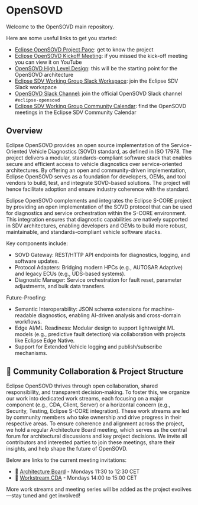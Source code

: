 <!--
# *******************************************************************************
# Copyright (c) 2025 The Contributors to Eclipse OpenSOVD (see CONTRIBUTORS)
#
# See the NOTICE file(s) distributed with this work for additional
# information regarding copyright ownership.
#
# This program and the accompanying materials are made available under the
# terms of the Apache License Version 2.0 which is available at
# https://www.apache.org/licenses/LICENSE-2.0
#
# SPDX-FileCopyrightText: 2025 The Eclipse OpenSOVD contributors
# SPDX-License-Identifier: Apache-2.0
# *******************************************************************************
-->

# OpenSOVD

Welcome to the OpenSOVD main repository.

Here are some useful links to get you started:

- [Eclipse OpenSOVD Project Page](https://projects.eclipse.org/projects/automotive.opensovd): get to know the project
- [Eclipse OpenSOVD Kickoff Meeting](https://www.youtube.com/watch?v=VnMauUXT2cI): if you missed the kick-off meeting you can view it on YouTube
- [OpenSOVD High Level Design](./docs/design/design.md): this will be the starting point for the OpenSOVD architecture
- [Eclipse SDV Working Group Slack Workspace](https://join.slack.com/t/sdvworkinggroup/shared_invite/zt-1yxo8mejp-aul08kAuuOwi2LRbSXvCTw): join the Eclipse SDV Slack workspace
- [OpenSOVD Slack Channel](https://app.slack.com/client/T02MS1M89UH/C0958MQNGP2): join the official OpenSOVD Slack channel `#eclipse-opensovd`
- [Eclipse SDV Working Group Community Calendar](https://calendar.google.com/calendar/u/0?cid=Y18yYW1waTJibW9rYTNxdGVyNGRjZWFwMWQ1Z0Bncm91cC5jYWxlbmRhci5nb29nbGUuY29t): find the OpenSOVD meetings in the Eclipse SDV Community Calendar

## Overview

Eclipse OpenSOVD provides an open source implementation of the Service-Oriented Vehicle Diagnostics (SOVD) standard, as defined in ISO 17978.
The project delivers a modular, standards-compliant software stack that enables secure and efficient access to vehicle diagnostics over service-oriented architectures.
By offering an open and community-driven implementation, Eclipse OpenSOVD serves as a foundation for developers, OEMs, and tool vendors to build, test, and integrate SOVD-based solutions.
The project will hence facilitate adoption and ensure industry coherence with the standard.

Eclipse OpenSOVD complements and integrates the Eclipse S-CORE project by providing an open implementation of the SOVD protocol that can be used for diagnostics and service orchestration within the S-CORE environment.
This integration ensures that diagnostic capabilities are natively supported in SDV architectures,
enabling developers and OEMs to build more robust, maintainable, and standards-compliant vehicle software stacks.

Key components include:

- SOVD Gateway: REST/HTTP API endpoints for diagnostics, logging, and software updates.
- Protocol Adapters: Bridging modern HPCs (e.g., AUTOSAR Adaptive) and legacy ECUs (e.g., UDS-based systems).
- Diagnostic Manager: Service orchestration for fault reset, parameter adjustments, and bulk data transfers.

Future-Proofing:

- Semantic Interoperability: JSON schema extensions for machine-readable diagnostics, enabling AI-driven analysis and cross-domain workflows.
- Edge AI/ML Readiness: Modular design to support lightweight ML models (e.g., predictive fault detection) via collaboration with projects like Eclipse Edge Native.
- Support for Extended Vehicle logging and publish/subscribe mechanisms.


## 🤝 Community Collaboration & Project Structure

Eclipse OpenSOVD thrives through open collaboration, shared responsibility, and transparent decision-making. To foster this, we organize our work into dedicated work streams, each focusing on a major component (e.g., CDA, Client, Server) or a horizontal concern (e.g., Security, Testing, Eclipse S-CORE integration). These work streams are led by community members who take ownership and drive progress in their respective areas. To ensure coherence and alignment across the project, we hold a regular Architecture Board meeting, which serves as the central forum for architectural discussions and key project decisions. We invite all contributors and interested parties to join these meetings, share their insights, and help shape the future of OpenSOVD.

Below are links to the current meeting invitations:

- 📅 [Architecture Board](meetings/Eclipse_OpenSOVD_-_Architecture_Board.ics) - Mondays 11:30 to 12:30 CET
- 📅 [Workstream CDA](meetings/Eclipse_OpenSOVD_-_Workstream_CDA.ics) - Mondays 14:00 to 15:00 CET

More work streams and meeting series will be added as the project evoilves—stay tuned and get involved!
